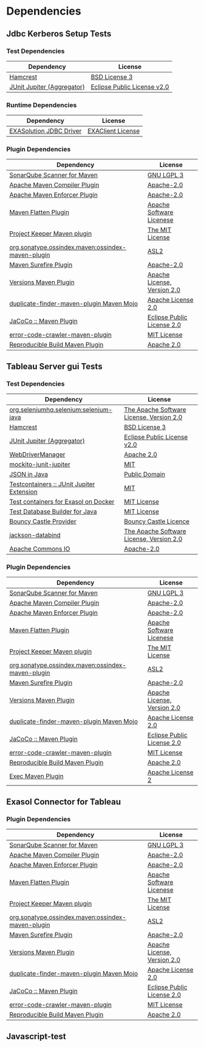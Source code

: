 <!-- @formatter:off -->
# Dependencies

## Jdbc Kerberos Setup Tests

### Test Dependencies

| Dependency                      | License                          |
| ------------------------------- | -------------------------------- |
| [Hamcrest][0]                   | [BSD License 3][1]               |
| [JUnit Jupiter (Aggregator)][2] | [Eclipse Public License v2.0][3] |

### Runtime Dependencies

| Dependency                   | License                |
| ---------------------------- | ---------------------- |
| [EXASolution JDBC Driver][4] | [EXAClient License][5] |

### Plugin Dependencies

| Dependency                                              | License                          |
| ------------------------------------------------------- | -------------------------------- |
| [SonarQube Scanner for Maven][6]                        | [GNU LGPL 3][7]                  |
| [Apache Maven Compiler Plugin][8]                       | [Apache-2.0][9]                  |
| [Apache Maven Enforcer Plugin][10]                      | [Apache-2.0][9]                  |
| [Maven Flatten Plugin][11]                              | [Apache Software Licenese][9]    |
| [Project Keeper Maven plugin][12]                       | [The MIT License][13]            |
| [org.sonatype.ossindex.maven:ossindex-maven-plugin][14] | [ASL2][15]                       |
| [Maven Surefire Plugin][16]                             | [Apache-2.0][9]                  |
| [Versions Maven Plugin][17]                             | [Apache License, Version 2.0][9] |
| [duplicate-finder-maven-plugin Maven Mojo][18]          | [Apache License 2.0][19]         |
| [JaCoCo :: Maven Plugin][20]                            | [Eclipse Public License 2.0][21] |
| [error-code-crawler-maven-plugin][22]                   | [MIT License][23]                |
| [Reproducible Build Maven Plugin][24]                   | [Apache 2.0][15]                 |

## Tableau Server gui Tests

### Test Dependencies

| Dependency                                      | License                                        |
| ----------------------------------------------- | ---------------------------------------------- |
| [org.seleniumhq.selenium:selenium-java][25]     | [The Apache Software License, Version 2.0][15] |
| [Hamcrest][0]                                   | [BSD License 3][1]                             |
| [JUnit Jupiter (Aggregator)][2]                 | [Eclipse Public License v2.0][3]               |
| [WebDriverManager][26]                          | [Apache 2.0][27]                               |
| [mockito-junit-jupiter][28]                     | [MIT][29]                                      |
| [JSON in Java][30]                              | [Public Domain][31]                            |
| [Testcontainers :: JUnit Jupiter Extension][32] | [MIT][33]                                      |
| [Test containers for Exasol on Docker][34]      | [MIT License][35]                              |
| [Test Database Builder for Java][36]            | [MIT License][37]                              |
| [Bouncy Castle Provider][38]                    | [Bouncy Castle Licence][39]                    |
| [jackson-databind][40]                          | [The Apache Software License, Version 2.0][9]  |
| [Apache Commons IO][41]                         | [Apache-2.0][9]                                |

### Plugin Dependencies

| Dependency                                              | License                          |
| ------------------------------------------------------- | -------------------------------- |
| [SonarQube Scanner for Maven][6]                        | [GNU LGPL 3][7]                  |
| [Apache Maven Compiler Plugin][8]                       | [Apache-2.0][9]                  |
| [Apache Maven Enforcer Plugin][10]                      | [Apache-2.0][9]                  |
| [Maven Flatten Plugin][11]                              | [Apache Software Licenese][9]    |
| [Project Keeper Maven plugin][12]                       | [The MIT License][13]            |
| [org.sonatype.ossindex.maven:ossindex-maven-plugin][14] | [ASL2][15]                       |
| [Maven Surefire Plugin][16]                             | [Apache-2.0][9]                  |
| [Versions Maven Plugin][17]                             | [Apache License, Version 2.0][9] |
| [duplicate-finder-maven-plugin Maven Mojo][18]          | [Apache License 2.0][19]         |
| [JaCoCo :: Maven Plugin][20]                            | [Eclipse Public License 2.0][21] |
| [error-code-crawler-maven-plugin][22]                   | [MIT License][23]                |
| [Reproducible Build Maven Plugin][24]                   | [Apache 2.0][15]                 |
| [Exec Maven Plugin][42]                                 | [Apache License 2][9]            |

## Exasol Connector for Tableau

### Plugin Dependencies

| Dependency                                              | License                          |
| ------------------------------------------------------- | -------------------------------- |
| [SonarQube Scanner for Maven][6]                        | [GNU LGPL 3][7]                  |
| [Apache Maven Compiler Plugin][8]                       | [Apache-2.0][9]                  |
| [Apache Maven Enforcer Plugin][10]                      | [Apache-2.0][9]                  |
| [Maven Flatten Plugin][11]                              | [Apache Software Licenese][9]    |
| [Project Keeper Maven plugin][12]                       | [The MIT License][13]            |
| [org.sonatype.ossindex.maven:ossindex-maven-plugin][14] | [ASL2][15]                       |
| [Maven Surefire Plugin][16]                             | [Apache-2.0][9]                  |
| [Versions Maven Plugin][17]                             | [Apache License, Version 2.0][9] |
| [duplicate-finder-maven-plugin Maven Mojo][18]          | [Apache License 2.0][19]         |
| [JaCoCo :: Maven Plugin][20]                            | [Eclipse Public License 2.0][21] |
| [error-code-crawler-maven-plugin][22]                   | [MIT License][23]                |
| [Reproducible Build Maven Plugin][24]                   | [Apache 2.0][15]                 |

## Javascript-test

[0]: http://hamcrest.org/JavaHamcrest/
[1]: http://opensource.org/licenses/BSD-3-Clause
[2]: https://junit.org/junit5/
[3]: https://www.eclipse.org/legal/epl-v20.html
[4]: http://www.exasol.com
[5]: https://repo1.maven.org/maven2/com/exasol/exasol-jdbc/7.1.20/exasol-jdbc-7.1.20-license.txt
[6]: http://sonarsource.github.io/sonar-scanner-maven/
[7]: http://www.gnu.org/licenses/lgpl.txt
[8]: https://maven.apache.org/plugins/maven-compiler-plugin/
[9]: https://www.apache.org/licenses/LICENSE-2.0.txt
[10]: https://maven.apache.org/enforcer/maven-enforcer-plugin/
[11]: https://www.mojohaus.org/flatten-maven-plugin/
[12]: https://github.com/exasol/project-keeper/
[13]: https://github.com/exasol/project-keeper/blob/main/LICENSE
[14]: https://sonatype.github.io/ossindex-maven/maven-plugin/
[15]: http://www.apache.org/licenses/LICENSE-2.0.txt
[16]: https://maven.apache.org/surefire/maven-surefire-plugin/
[17]: https://www.mojohaus.org/versions/versions-maven-plugin/
[18]: https://basepom.github.io/duplicate-finder-maven-plugin
[19]: http://www.apache.org/licenses/LICENSE-2.0.html
[20]: https://www.jacoco.org/jacoco/trunk/doc/maven.html
[21]: https://www.eclipse.org/legal/epl-2.0/
[22]: https://github.com/exasol/error-code-crawler-maven-plugin/
[23]: https://github.com/exasol/error-code-crawler-maven-plugin/blob/main/LICENSE
[24]: http://zlika.github.io/reproducible-build-maven-plugin
[25]: https://selenium.dev/
[26]: https://bonigarcia.dev/webdrivermanager/
[27]: https://www.apache.org/licenses/LICENSE-2.0
[28]: https://github.com/mockito/mockito
[29]: https://opensource.org/licenses/MIT
[30]: https://github.com/douglascrockford/JSON-java
[31]: https://github.com/stleary/JSON-java/blob/master/LICENSE
[32]: https://java.testcontainers.org
[33]: http://opensource.org/licenses/MIT
[34]: https://github.com/exasol/exasol-testcontainers/
[35]: https://github.com/exasol/exasol-testcontainers/blob/main/LICENSE
[36]: https://github.com/exasol/test-db-builder-java/
[37]: https://github.com/exasol/test-db-builder-java/blob/main/LICENSE
[38]: https://www.bouncycastle.org/java.html
[39]: https://www.bouncycastle.org/licence.html
[40]: https://github.com/FasterXML/jackson
[41]: https://commons.apache.org/proper/commons-io/
[42]: https://www.mojohaus.org/exec-maven-plugin
